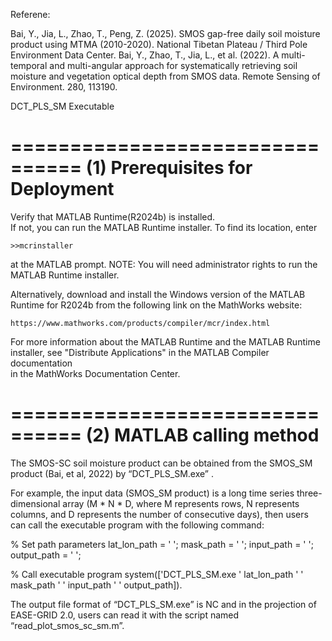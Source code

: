 Referene:

Bai, Y., Jia, L., Zhao, T., Peng, Z. (2025). SMOS gap-free daily soil moisture product using MTMA (2010-2020). National Tibetan Plateau / Third Pole Environment Data Center.
Bai, Y., Zhao, T., Jia, L., et al. (2022). A multi-temporal and multi-angular approach for systematically retrieving soil moisture and vegetation optical depth from SMOS data. Remote Sensing of Environment. 280, 113190.



DCT_PLS_SM Executable

================================
(1) Prerequisites for Deployment 
================================

Verify that MATLAB Runtime(R2024b) is installed.   
If not, you can run the MATLAB Runtime installer.
To find its location, enter
  
    >>mcrinstaller
      
at the MATLAB prompt.
NOTE: You will need administrator rights to run the MATLAB Runtime installer. 

Alternatively, download and install the Windows version of the MATLAB Runtime for R2024b 
from the following link on the MathWorks website:

    https://www.mathworks.com/products/compiler/mcr/index.html
   
For more information about the MATLAB Runtime and the MATLAB Runtime installer, see 
"Distribute Applications" in the MATLAB Compiler documentation  
in the MathWorks Documentation Center.



================================
(2) MATLAB calling method 
================================
The  SMOS-SC soil moisture product can be obtained from the SMOS_SM product (Bai, et al, 2022) by “DCT_PLS_SM.exe” .

For example, the input data (SMOS_SM product) is a long time series three-dimensional array (M * N * D, where M represents rows, N represents columns, and D represents the number of consecutive days), then users can call the executable program with the following command:

% Set path parameters
lat_lon_path = ' ';
mask_path = ' ';
input_path = ' ';
output_path = ' ';

% Call executable program
system(['DCT_PLS_SM.exe ' lat_lon_path ' ' mask_path ' ' input_path ' ' output_path]).

The output file format of “DCT_PLS_SM.exe” is NC and in the projection of EASE-GRID 2.0, users can read it with the script named “read_plot_smos_sc_sm.m”.
